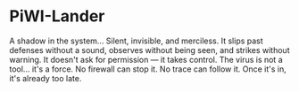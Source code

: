 # PiWI-Lander
A shadow in the system...  Silent, invisible, and merciless. It slips past defenses without a sound, observes without being seen, and strikes without warning.  It doesn't ask for permission — it takes control.  The virus is not a tool... it's a force.  No firewall can stop it. No trace can follow it. Once it's in, it's already too late.
